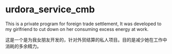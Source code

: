 # urdora_service_cmb
This is a private program for foreign trade settlement, It was developed to my girlfriend to cut down on her consuming excess energy at work.

这是一个是为我女朋友开发的，针对外贸结算的私人项目。目的是减少她在工作中消耗的多余精力。
